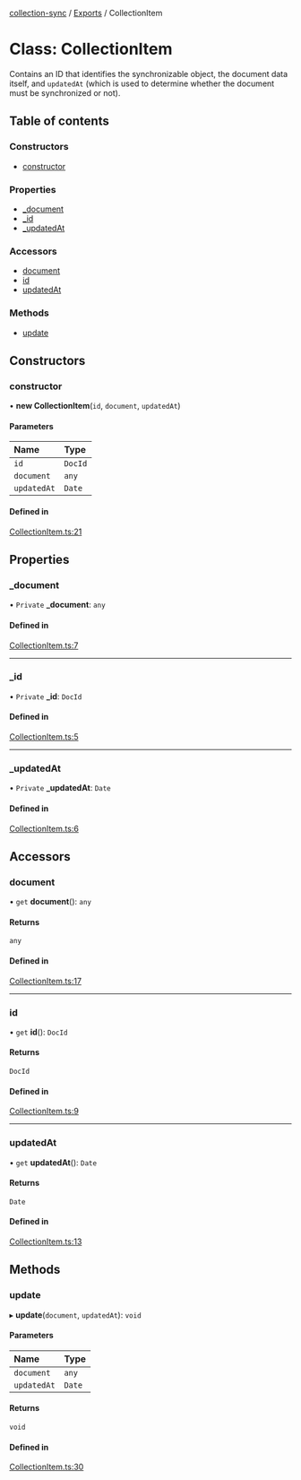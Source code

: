 [collection-sync](../README.md) / [Exports](../modules.md) / CollectionItem

# Class: CollectionItem

Contains an ID that identifies the synchronizable object, the document data itself, and `updatedAt` (which is used to determine whether the document must be synchronized or not).

## Table of contents

### Constructors

- [constructor](CollectionItem.md#constructor)

### Properties

- [\_document](CollectionItem.md#_document)
- [\_id](CollectionItem.md#_id)
- [\_updatedAt](CollectionItem.md#_updatedat)

### Accessors

- [document](CollectionItem.md#document)
- [id](CollectionItem.md#id)
- [updatedAt](CollectionItem.md#updatedat)

### Methods

- [update](CollectionItem.md#update)

## Constructors

### constructor

• **new CollectionItem**(`id`, `document`, `updatedAt`)

#### Parameters

| Name | Type |
| :------ | :------ |
| `id` | `DocId` |
| `document` | `any` |
| `updatedAt` | `Date` |

#### Defined in

[CollectionItem.ts:21](https://github.com/ChrisVilches/Collection-Sync/blob/1677b22/src/CollectionItem.ts#L21)

## Properties

### \_document

• `Private` **\_document**: `any`

#### Defined in

[CollectionItem.ts:7](https://github.com/ChrisVilches/Collection-Sync/blob/1677b22/src/CollectionItem.ts#L7)

___

### \_id

• `Private` **\_id**: `DocId`

#### Defined in

[CollectionItem.ts:5](https://github.com/ChrisVilches/Collection-Sync/blob/1677b22/src/CollectionItem.ts#L5)

___

### \_updatedAt

• `Private` **\_updatedAt**: `Date`

#### Defined in

[CollectionItem.ts:6](https://github.com/ChrisVilches/Collection-Sync/blob/1677b22/src/CollectionItem.ts#L6)

## Accessors

### document

• `get` **document**(): `any`

#### Returns

`any`

#### Defined in

[CollectionItem.ts:17](https://github.com/ChrisVilches/Collection-Sync/blob/1677b22/src/CollectionItem.ts#L17)

___

### id

• `get` **id**(): `DocId`

#### Returns

`DocId`

#### Defined in

[CollectionItem.ts:9](https://github.com/ChrisVilches/Collection-Sync/blob/1677b22/src/CollectionItem.ts#L9)

___

### updatedAt

• `get` **updatedAt**(): `Date`

#### Returns

`Date`

#### Defined in

[CollectionItem.ts:13](https://github.com/ChrisVilches/Collection-Sync/blob/1677b22/src/CollectionItem.ts#L13)

## Methods

### update

▸ **update**(`document`, `updatedAt`): `void`

#### Parameters

| Name | Type |
| :------ | :------ |
| `document` | `any` |
| `updatedAt` | `Date` |

#### Returns

`void`

#### Defined in

[CollectionItem.ts:30](https://github.com/ChrisVilches/Collection-Sync/blob/1677b22/src/CollectionItem.ts#L30)
